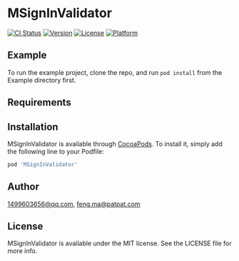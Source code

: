 # MSignInValidator

[![CI Status](https://img.shields.io/travis/1499603656@qq.com/MSignInValidator.svg?style=flat)](https://travis-ci.org/1499603656@qq.com/MSignInValidator)
[![Version](https://img.shields.io/cocoapods/v/MSignInValidator.svg?style=flat)](https://cocoapods.org/pods/MSignInValidator)
[![License](https://img.shields.io/cocoapods/l/MSignInValidator.svg?style=flat)](https://cocoapods.org/pods/MSignInValidator)
[![Platform](https://img.shields.io/cocoapods/p/MSignInValidator.svg?style=flat)](https://cocoapods.org/pods/MSignInValidator)

## Example

To run the example project, clone the repo, and run `pod install` from the Example directory first.

## Requirements

## Installation

MSignInValidator is available through [CocoaPods](https://cocoapods.org). To install
it, simply add the following line to your Podfile:

```ruby
pod 'MSignInValidator'
```

## Author

1499603656@qq.com, feng.ma@patpat.com

## License

MSignInValidator is available under the MIT license. See the LICENSE file for more info.
